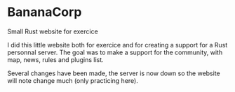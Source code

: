 # BananaCorp
Small Rust website for exercice

I did this little website both for exercice and for creating a support for a Rust personnal server.
The goal was to make a support for the community, with map, news, rules and plugins list.

Several changes have been made, the server is now down so the website will note change much (only practicing here).

